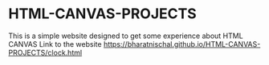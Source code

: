 # HTML-CANVAS-PROJECTS
This is a simple website designed to get some experience about HTML CANVAS
Link to the website     https://bharatnischal.github.io/HTML-CANVAS-PROJECTS/clock.html
